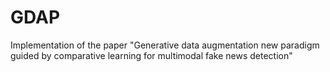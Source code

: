 # GDAP
Implementation of the paper "Generative data augmentation new paradigm guided by comparative learning for multimodal fake news detection"
